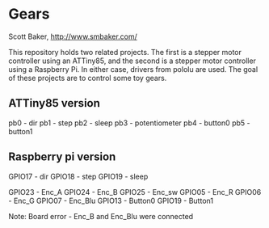 # Gears
Scott Baker, http://www.smbaker.com/

This repository holds two related projects. The first is a stepper motor controller using an ATTiny85, and the second is a stepper motor controller using a Raspberry Pi. In either case, drivers from pololu are used. The goal of these projects are to control some toy gears.

## ATTiny85 version

  pb0 - dir
  pb1 - step
  pb2 - sleep
  pb3 - potentiometer
  pb4 - button0
  pb5 - button1

## Raspberry pi version

  GPIO17 - dir
  GPIO18 - step
  GPIO19 - sleep
  
  GPIO23 - Enc_A
  GPIO24 - Enc_B
  GPIO25 - Enc_sw
  GPIO05 - Enc_R
  GPIO06 - Enc_G
  GPIO07 - Enc_Blu
  GPIO13 - Button0
  GPIO19 - Button1

  Note: Board error - Enc_B and Enc_Blu were connected